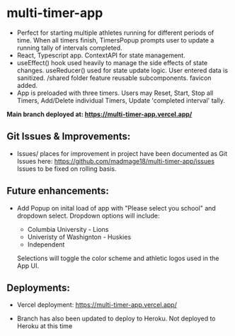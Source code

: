 # multi-timer-app

- Perfect for starting multiple athletes running for different periods of time. When all timers finish, TimersPopup prompts user to update a running tally of intervals completed. 
- React, Typescript app. ContextAPI for state management. 
- useEffect() hook used heavily to manage the side effects of state changes. useReducer() used for state update logic. User entered data is sanitized. /shared folder feature reusable subcomponents. favicon added.
- App is preloaded with three timers. Users may Reset, Start, Stop all Timers, Add/Delete individual Timers, Update 'completed interval' tally. 

<b>Main branch deployed at: https://multi-timer-app.vercel.app/</b><br>

## Git Issues & Improvements:
- Issues/ places for improvement in project have been documented as Git Issues here: https://github.com/madmage18/multi-timer-app/issues <br>
Issues to be fixed on rolling basis.

## Future enhancements:
- Add Popup on inital load of app with "Please select you school" and dropdown select.
Dropdown options will include:
    - Columbia University - Lions
    - Univeristy of Washignton - Huskies
    - Independent

    Selections will toggle the color scheme and athletic logos used in the App UI.

## Deployments:
 - Vercel deployment: https://multi-timer-app.vercel.app/

- Branch has also been updated to deploy to Heroku. Not deployed to Heroku at this time 
